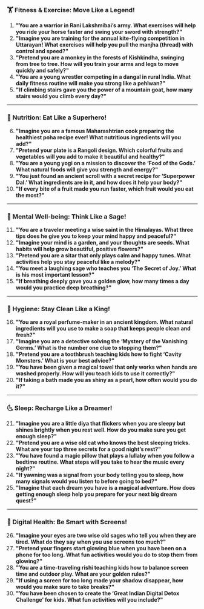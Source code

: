 ### **🏋️ Fitness & Exercise: Move Like a Legend!**  
1. **"You are a warrior in Rani Lakshmibai’s army. What exercises will help you ride your horse faster and swing your sword with strength?"**  
2. **"Imagine you are training for the annual kite-flying competition in Uttarayan! What exercises will help you pull the manjha (thread) with control and speed?"**  
3. **"Pretend you are a monkey in the forests of Kishkindha, swinging from tree to tree. How will you train your arms and legs to move quickly and safely?"**  
4. **"You are a young wrestler competing in a dangal in rural India. What daily fitness routine will make you strong like a pehlwan?"**  
5. **"If climbing stairs gave you the power of a mountain goat, how many stairs would you climb every day?"**  

---

### **🍚 Nutrition: Eat Like a Superhero!**  
6. **"Imagine you are a famous Maharashtrian cook preparing the healthiest poha recipe ever! What nutritious ingredients will you add?"**  
7. **"Pretend your plate is a Rangoli design. Which colorful fruits and vegetables will you add to make it beautiful and healthy?"**  
8. **"You are a young yogi on a mission to discover the ‘Food of the Gods.’ What natural foods will give you strength and energy?"**  
9. **"You just found an ancient scroll with a secret recipe for ‘Superpower Dal.’ What ingredients are in it, and how does it help your body?"**  
10. **"If every bite of a fruit made you run faster, which fruit would you eat the most?"**  

---

### **🧘 Mental Well-being: Think Like a Sage!**  
11. **"You are a traveler meeting a wise saint in the Himalayas. What three tips does he give you to keep your mind happy and peaceful?"**  
12. **"Imagine your mind is a garden, and your thoughts are seeds. What habits will help grow beautiful, positive flowers?"**  
13. **"Pretend you are a sitar that only plays calm and happy tunes. What activities help you stay peaceful like a melody?"**  
14. **"You meet a laughing sage who teaches you ‘The Secret of Joy.’ What is his most important lesson?"**  
15. **"If breathing deeply gave you a golden glow, how many times a day would you practice deep breathing?"**  

---

### **🛁 Hygiene: Stay Clean Like a King!**  
16. **"You are a royal perfume-maker in an ancient kingdom. What natural ingredients will you use to make a soap that keeps people clean and fresh?"**  
17. **"Imagine you are a detective solving the ‘Mystery of the Vanishing Germs.’ What is the number one clue to stopping them?"**  
18. **"Pretend you are a toothbrush teaching kids how to fight ‘Cavity Monsters.’ What is your best advice?"**  
19. **"You have been given a magical towel that only works when hands are washed properly. How will you teach kids to use it correctly?"**  
20. **"If taking a bath made you as shiny as a pearl, how often would you do it?"**  

---

### **🌜 Sleep: Recharge Like a Dreamer!**  
21. **"Imagine you are a little diya that flickers when you are sleepy but shines brightly when you rest well. How do you make sure you get enough sleep?"**  
22. **"Pretend you are a wise old cat who knows the best sleeping tricks. What are your top three secrets for a good night’s rest?"**  
23. **"You have found a magic pillow that plays a lullaby when you follow a bedtime routine. What steps will you take to hear the music every night?"**  
24. **"If yawning was a signal from your body telling you to sleep, how many signals would you listen to before going to bed?"**  
25. **"Imagine that each dream you have is a magical adventure. How does getting enough sleep help you prepare for your next big dream quest?"**  

---

### **📱 Digital Health: Be Smart with Screens!**  
26. **"Imagine your eyes are two wise old sages who tell you when they are tired. What do they say when you use screens too much?"**  
27. **"Pretend your fingers start glowing blue when you have been on a phone for too long. What fun activities would you do to stop them from glowing?"**  
28. **"You are a time-traveling rishi teaching kids how to balance screen time and outdoor play. What are your golden rules?"**  
29. **"If using a screen for too long made your shadow disappear, how would you make sure to take breaks?"**  
30. **"You have been chosen to create the ‘Great Indian Digital Detox Challenge’ for kids. What fun activities will you include?"**
